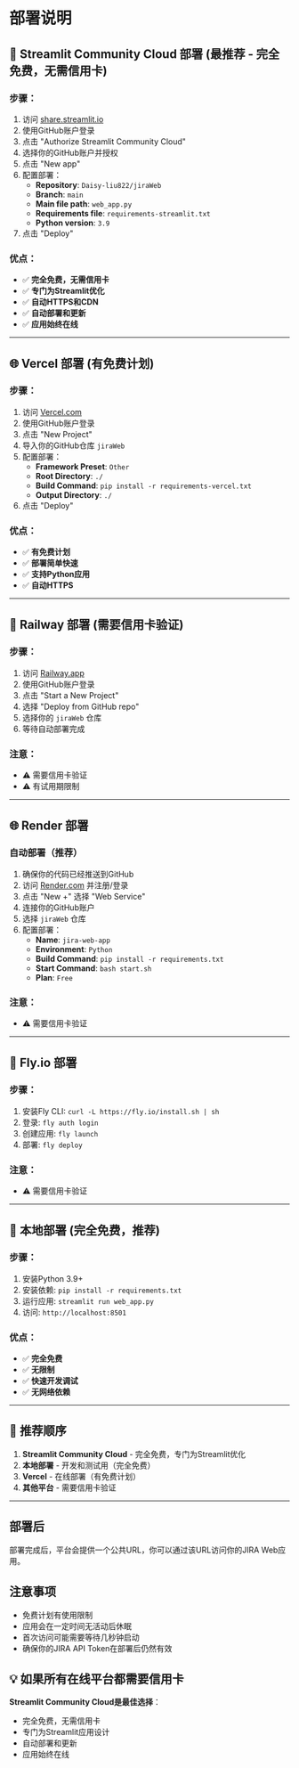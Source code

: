 # 部署说明

## 🚀 Streamlit Community Cloud 部署 (最推荐 - 完全免费，无需信用卡)

### 步骤：
1. 访问 [share.streamlit.io](https://share.streamlit.io)
2. 使用GitHub账户登录
3. 点击 "Authorize Streamlit Community Cloud"
4. 选择你的GitHub账户并授权
5. 点击 "New app"
6. 配置部署：
   - **Repository**: `Daisy-liu822/jiraWeb`
   - **Branch**: `main`
   - **Main file path**: `web_app.py`
   - **Requirements file**: `requirements-streamlit.txt`
   - **Python version**: `3.9`
7. 点击 "Deploy"

### 优点：
- ✅ **完全免费，无需信用卡**
- ✅ **专门为Streamlit优化**
- ✅ **自动HTTPS和CDN**
- ✅ **自动部署和更新**
- ✅ **应用始终在线**

---

## 🌐 Vercel 部署 (有免费计划)

### 步骤：
1. 访问 [Vercel.com](https://vercel.com)
2. 使用GitHub账户登录
3. 点击 "New Project"
4. 导入你的GitHub仓库 `jiraWeb`
5. 配置部署：
   - **Framework Preset**: `Other`
   - **Root Directory**: `./`
   - **Build Command**: `pip install -r requirements-vercel.txt`
   - **Output Directory**: `./`
6. 点击 "Deploy"

### 优点：
- ✅ **有免费计划**
- ✅ **部署简单快速**
- ✅ **支持Python应用**
- ✅ **自动HTTPS**

---

## 🚂 Railway 部署 (需要信用卡验证)

### 步骤：
1. 访问 [Railway.app](https://railway.app)
2. 使用GitHub账户登录
3. 点击 "Start a New Project"
4. 选择 "Deploy from GitHub repo"
5. 选择你的 `jiraWeb` 仓库
6. 等待自动部署完成

### 注意：
- ⚠️ 需要信用卡验证
- ⚠️ 有试用期限制

---

## 🌐 Render 部署

### 自动部署（推荐）

1. 确保你的代码已经推送到GitHub
2. 访问 [Render.com](https://render.com) 并注册/登录
3. 点击 "New +" 选择 "Web Service"
4. 连接你的GitHub账户
5. 选择 `jiraWeb` 仓库
6. 配置部署：
   - **Name**: `jira-web-app`
   - **Environment**: `Python`
   - **Build Command**: `pip install -r requirements.txt`
   - **Start Command**: `bash start.sh`
   - **Plan**: `Free`

### 注意：
- ⚠️ 需要信用卡验证

---

## 🚀 Fly.io 部署

### 步骤：
1. 安装Fly CLI: `curl -L https://fly.io/install.sh | sh`
2. 登录: `fly auth login`
3. 创建应用: `fly launch`
4. 部署: `fly deploy`

### 注意：
- ⚠️ 需要信用卡验证

---

## 📱 本地部署 (完全免费，推荐)

### 步骤：
1. 安装Python 3.9+
2. 安装依赖: `pip install -r requirements.txt`
3. 运行应用: `streamlit run web_app.py`
4. 访问: `http://localhost:8501`

### 优点：
- ✅ **完全免费**
- ✅ **无限制**
- ✅ **快速开发调试**
- ✅ **无网络依赖**

---

## 🎯 推荐顺序

1. **Streamlit Community Cloud** - 完全免费，专门为Streamlit优化
2. **本地部署** - 开发和测试用（完全免费）
3. **Vercel** - 在线部署（有免费计划）
4. **其他平台** - 需要信用卡验证

---

## 部署后

部署完成后，平台会提供一个公共URL，你可以通过该URL访问你的JIRA Web应用。

## 注意事项

- 免费计划有使用限制
- 应用会在一定时间无活动后休眠
- 首次访问可能需要等待几秒钟启动
- 确保你的JIRA API Token在部署后仍然有效

## 💡 如果所有在线平台都需要信用卡

**Streamlit Community Cloud是最佳选择**：
- 完全免费，无需信用卡
- 专门为Streamlit应用设计
- 自动部署和更新
- 应用始终在线 